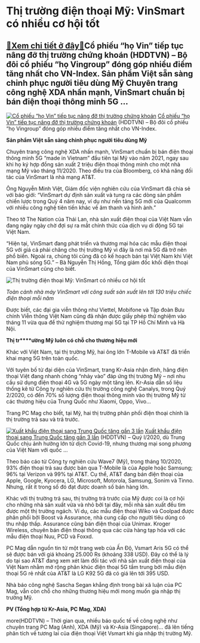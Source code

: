 Thị trường điện thoại Mỹ: VinSmart có nhiều cơ hội tốt
======================================================

[:gift:Xem chi tiết ở đây:gift:](https://hddtvn.com/thi-truong-dien-thoai-my-vinsmart-co-nhieu-co-hoi-tot/)Cổ phiếu “họ Vin” tiếp tục nâng đỡ thị trường chứng khoán (HDDTVN) – Bộ đôi cổ phiếu “họ Vingroup” đóng góp nhiều điểm tăng nhất cho VN-Index. Sản phẩm Việt sẵn sàng chinh phục người tiêu dùng Mỹ Chuyên trang công nghệ XDA nhấn mạnh, VinSmart chuẩn bị bán điện thoại thông minh 5G …
------------------------------------------------------------------------------------------------------------------------------------------------------------------------------------------------------------------------------------------------------------------------------------------





[![Cổ phiếu “họ Vin” tiếp tục nâng đỡ thị trường chứng khoán](https://hddtvn.com/wp-content/uploads/2021/01/5156_thao-tung-gia-co-phieu-1502355736786.jpg "Cổ phiếu “họ Vin” tiếp tục nâng đỡ thị trường chứng khoán")](https://haiquanonline.com.vn/co-phieu-ho-vin-tiep-tuc-nang-do-thi-truong-chung-khoan-130142.html "Cổ phiếu “họ Vin” tiếp tục nâng đỡ thị trường chứng khoán") 
[Cổ phiếu “họ Vin” tiếp tục nâng đỡ thị trường chứng khoán](https://haiquanonline.com.vn/co-phieu-ho-vin-tiep-tuc-nang-do-thi-truong-chung-khoan-130142.html "Cổ phiếu “họ Vin” tiếp tục nâng đỡ thị trường chứng khoán") 
(HDDTVN) – Bộ đôi cổ phiếu “họ Vingroup” đóng góp nhiều điểm tăng nhất cho VN-Index. 






**Sản phẩm Việt sẵn sàng chinh phục người tiêu dùng Mỹ** 


Chuyên trang công nghệ XDA nhấn mạnh, VinSmart chuẩn bị bán điện thoại thông minh 5G “made in Vietnam” đầu tiên tại Mỹ vào năm 2021, ngay sau khi họ ký hợp đồng sản xuất 2 triệu điện thoại thông minh cho một nhà mạng Mỹ vào tháng 11/2020. Theo điều tra của Bloomberg, có khả năng đối tác của VinSmart là nhà mạng AT&T.


Ông Nguyễn Minh Việt, Giám đốc viện nghiên cứu của VinSmart đã chia sẻ với báo giới: “VinSmart dự định sản xuất và tung ra các dòng sản phẩm chiến lược trong Quý 4 năm nay, ví dụ như nền tảng 5G mới của Qualcomm với nhiều công nghệ tiên tiến khác về âm thanh và hình ảnh.”


Theo tờ The Nation của Thái Lan, nhà sản xuất điện thoại của Việt Nam vẫn đang ngày ngày chờ đợi sự ra mắt chính thức của dịch vụ di động 5G tại Việt Nam.


“Hiện tại, VinSmart đang phát triển và thương mại hóa các mẫu điện thoại 5G với giá cả phải chăng cho thị trường Mỹ vì đây là nơi mà 5G đã trở nên phổ biến. Ngoài ra, chúng tôi cũng đã có kế hoạch bán tại Việt Nam khi Việt Nam phủ sóng 5G.” – Bà Nguyễn Thị Hồng, Tổng giám đốc khối điện thoại của VinSmart cũng cho biết.





![Thị trường điện thoại Mỹ: VinSmart có nhiều cơ hội tốt](https://hddtvn.com/wp-content/uploads/2021/01/1308_Anh_1_-_Copy.jpg "Thị trường điện thoại Mỹ: VinSmart có nhiều cơ hội tốt")


*Toàn cảnh nhà máy VinSmart với công suất sản xuất lên tới 130 triệu chiếc điện thoại mỗi năm*



Được biết, các đại gia viễn thông như Viettel, Mobifone và Tập đoàn Bưu chính Viễn thông Việt Nam cũng đã nhận được giấy phép thử nghiệm vào tháng 11 vừa qua để thử nghiệm thương mại 5G tại TP Hồ Chí Minh và Hà Nội.


**Thị tr****ường Mỹ luôn có chỗ cho thương hiệu mới**


Khác với Việt Nam, tại thị trường Mỹ, hai ông lớn T-Mobile và AT&T đã triển khai mạng 5G trên toàn quốc.


Với tuyên bố từ đại diện của VinSmart, trang Kr-Asia nhận đinh, hãng điện thoại Việt đang nhanh chóng “nhảy vào” đáp ứng thị trường Mỹ – nơi nhu cầu sử dụng điện thoại 4G và 5G ngày một tăng lên. Kr-Asia dẫn số liệu thống kê từ Công ty nghiên cứu thị trường công nghệ Canalys, trong Quý 2/2020, có đến 70% số lượng điện thoại thông minh vào thị trường Mỹ từ các thương hiệu của Trung Quốc như Xiaomi, Oppo, Vivo…


Trang PC Mag cho biết, tại Mỹ, hai thị trường phân phối điện thoại chính là thị trường trả sau và trả trước.





[![Xuất khẩu điện thoại sang Trung Quốc tăng gần 3 lần](https://hddtvn.com/wp-content/uploads/2021/01/2810_image001.png "Xuất khẩu điện thoại sang Trung Quốc tăng gần 3 lần")](https://haiquanonline.com.vn/xuat-khau-dien-thoai-sang-trung-quoc-tang-gan-3-lan-125101.html "Xuất khẩu điện thoại sang Trung Quốc tăng gần 3 lần") 
[Xuất khẩu điện thoại sang Trung Quốc tăng gần 3 lần](https://haiquanonline.com.vn/xuat-khau-dien-thoai-sang-trung-quoc-tang-gan-3-lan-125101.html "Xuất khẩu điện thoại sang Trung Quốc tăng gần 3 lần") 
(HDDTVN) – Quý I/2020, dù Trung Quốc chịu ảnh hưởng lớn từ dịch Covid-19, nhưng thương mại song phương của Việt Nam với quốc …






Theo báo cáo từ Công ty nghiên cứu Wave7 (Mỹ), trong tháng 10/2020, 93% điện thoại trả sau được bán qua T-Mobile là của Apple hoặc Samsung; 96% tại Verizon và 99% tại AT&T. Cụ thể, AT&T đang bán điện thoại của Apple, Google, Kyocera, LG, Microsoft, Motorola, Samsung, Sonim và Tinno. Nhưng, rất ít trong số đó đạt được doanh số bán hàng lớn.


Khác với thị trường trả sau, thị trường trả trước của Mỹ được coi là cơ hội cho những nhà sản xuất vừa và nhỏ bởi tại đây, mỗi nhà sản xuất đều tìm được một thị trường ngách. Ví dụ, các mẫu điện thoại Wiko và Coolpad được phân phối bởi Boost và Assurance, nhà cung cấp cho người tiêu dùng có thu nhập thấp. Assurance cũng bán điện thoại của Unimax. Kroger Wireless, chuyên bán điện thoại thông qua các cửa hàng tạp hóa với các mẫu điện thoại Nuu, PCD và Foxxd.


PC Mag dẫn nguồn tin từ một trang web của Ấn Độ, Vsmart Aris 5G có thể sẽ được bán với giá khoảng 25.000 Rs (khoảng 338 USD). Đây có thể là lý do tại sao AT&T đang xem xét làm đối tác với nhà sản xuất điện thoại của Việt Nam nhằm mở rộng phân khúc điện thoại 5G tầm trung bởi mẫu điện thoại 5G rẻ nhất của AT&T là LG K92 5G đã có giá lên tới 395 USD.


Nhà báo công nghệ Sascha Segan khẳng định trong bài xã luận của PC Mag, vẫn còn chỗ cho những thương hiệu mới mong muốn gia nhập thị trường Mỹ.




**PV (Tổng hợp từ Kr-Asia, PC Mag, XDA)**



more(HDDTVN) – Thời gian qua, nhiều báo quốc tế về công nghệ như chuyên trang PC Mag (Anh), XDA (Mỹ) và Kr-Asia (Singapore)… đã lên tiếng phân tích về tương lai của điện thoại Việt Vsmart khi gia nhập thị trường Mỹ.

